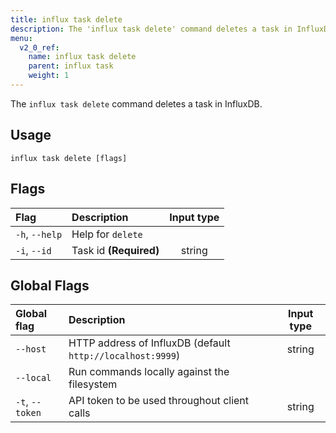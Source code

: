 ```yaml
---
title: influx task delete
description: The 'influx task delete' command deletes a task in InfluxDB.
menu:
  v2_0_ref:
    name: influx task delete
    parent: influx task
    weight: 1
---
```


The `influx task delete` command deletes a task in InfluxDB.

## Usage
```
influx task delete [flags]
```

## Flags
| Flag           | Description            | Input type  |
|:----           |:-----------            |:----------: |
| `-h`, `--help` | Help for `delete`      |             |
| `-i`, `--id`   | Task id **(Required)** | string      |

## Global Flags
| Global flag     | Description                                                | Input type |
|:-----------     |:-----------                                                |:----------:|
| `--host`        | HTTP address of InfluxDB (default `http://localhost:9999`) | string     |
| `--local`       | Run commands locally against the filesystem                |            |
| `-t`, `--token` | API token to be used throughout client calls               | string     |

